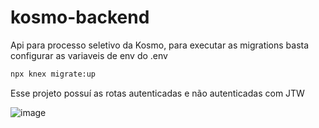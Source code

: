 # kosmo-backend

Api para processo seletivo da Kosmo, para executar as migrations basta configurar as variaveis de env do .env 

```bash
npx knex migrate:up
```

Esse projeto possuí as rotas autenticadas e não autenticadas com JTW


![image](https://github.com/Lebackrobot/kosmo-backend/assets/49316490/47bfcc79-495b-4570-ac18-cea7983cdd3d)
